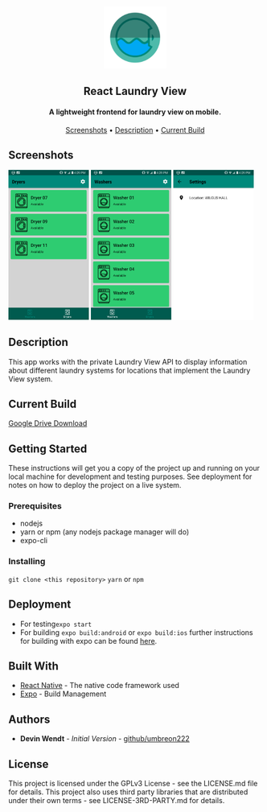 <p align="center"><img src="https://github.com/umbreon222/React-Laundry-View/blob/master/assets/images/icon.png?raw=true" width="124" height="124"></a></p> 
<h2 align="center"><b>React Laundry View</b></h2>
<h4 align="center">A lightweight frontend for laundry view on mobile.</h4>

<p align="center"><a href="#screenshots">Screenshots</a> &bull; <a href="#description">Description</a> &bull; <a href="#current-build">Current Build</a></p>

## Screenshots
[<img src="https://github.com/umbreon222/React-Laundry-View/blob/master/screenshots/Screenshot%201.png?raw=true" width=160>](screenshot1)
[<img src="https://github.com/umbreon222/React-Laundry-View/blob/master/screenshots/Screenshot%202.png?raw=true" width=160>](screenshot2)
[<img src="https://github.com/umbreon222/React-Laundry-View/blob/master/screenshots/Screenshot%203.png?raw=true" width=160>](screenshot3)

## Description
This app works with the private Laundry View API to display information about different laundry systems for locations that implement the Laundry View system.

## Current Build
[Google Drive Download](https://drive.google.com/open?id=1ZizWUVNK7Oqc9slGNdpx6ZtNJ2gicenw)

## Getting Started

These instructions will get you a copy of the project up and running on your local machine for development and testing purposes. See deployment for notes on how to deploy the project on a live system.

### Prerequisites

* nodejs
* yarn or npm (any nodejs package manager will do)
* expo-cli

### Installing

```git clone <this repository>```
```yarn``` or ```npm```

## Deployment

* For testing```expo start```
* For building ```expo build:android``` or ```expo build:ios```
further instructions for building with expo can be found [here](https://docs.expo.io/versions/latest/distribution/building-standalone-apps).

## Built With

* [React Native](https://facebook.github.io/react-native/) - The native code framework used
* [Expo](https://expo.io/) - Build Management

## Authors

* **Devin Wendt** - *Initial Version* - [github/umbreon222](https://github.com/umbreon222)

## License

This project is licensed under the GPLv3 License - see the LICENSE.md file for details. This project also uses third party libraries that are distributed under their own terms - see LICENSE-3RD-PARTY.md for details.
